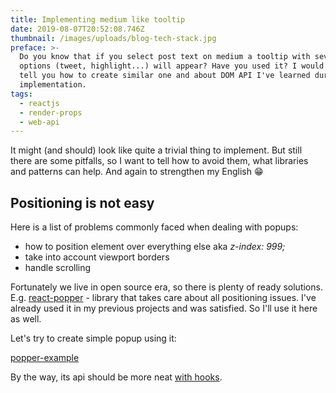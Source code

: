 ```yaml
---
title: Implementing medium like tooltip
date: 2019-08-07T20:52:08.746Z
thumbnail: /images/uploads/blog-tech-stack.jpg
preface: >-
  Do you know that if you select post text on medium a tooltip with several
  options (tweet, highlight...) will appear? Have you used it? I would like to
  tell you how to create similar one and about DOM API I've learned during
  implementation.
tags:
  - reactjs
  - render-props
  - web-api
---
```

It might (and should) look like quite a trivial thing to implement. But still there are some pitfalls, so I want to tell how to avoid them, what libraries and patterns can help. And again to strengthen my English 😁

## Positioning is not easy

Here is a list of problems commonly faced when dealing with popups:

* how to position element over everything else aka _z-index: 999;_
* take into account viewport borders
* handle scrolling

Fortunately we live in open source era, so there is plenty of ready solutions. E.g. [react-popper](https://github.com/FezVrasta/react-popper) - library that takes care about all positioning issues. I've already used it in my previous projects and was satisfied. So I'll use it here as well.

Let's try to create simple popup using it:

[popper-example](https://codesandbox.io/embed/2m4r4r96j?autoresize=1&hidenavigation=1&view=preview)

By the way, its api should be more neat [with hooks](https://github.com/FezVrasta/react-popper/issues/241).
